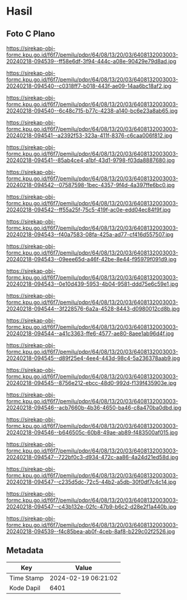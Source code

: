 # Hasil

## Foto C Plano

https://sirekap-obj-formc.kpu.go.id/f6f7/pemilu/pdpr/64/08/13/20/03/6408132003003-20240218-094539--ff58e6df-3f94-444c-a08e-90429e79d8ad.jpg

https://sirekap-obj-formc.kpu.go.id/f6f7/pemilu/pdpr/64/08/13/20/03/6408132003003-20240218-094540--c0318ff7-b018-443f-ae09-14aa6bc18af2.jpg

https://sirekap-obj-formc.kpu.go.id/f6f7/pemilu/pdpr/64/08/13/20/03/6408132003003-20240218-094540--6c48c715-b77c-4238-a140-bc6e23a8ab65.jpg

https://sirekap-obj-formc.kpu.go.id/f6f7/pemilu/pdpr/64/08/13/20/03/6408132003003-20240218-094541--a2392f53-323a-411f-8376-c6caa006f812.jpg

https://sirekap-obj-formc.kpu.go.id/f6f7/pemilu/pdpr/64/08/13/20/03/6408132003003-20240218-094541--85ab4ce4-a1bf-43d1-9798-f03da8887680.jpg

https://sirekap-obj-formc.kpu.go.id/f6f7/pemilu/pdpr/64/08/13/20/03/6408132003003-20240218-094542--07587598-1bec-4357-9f4d-4a397ffe6bc0.jpg

https://sirekap-obj-formc.kpu.go.id/f6f7/pemilu/pdpr/64/08/13/20/03/6408132003003-20240218-094542--ff55a25f-75c5-419f-ac0e-edd04ec84f9f.jpg

https://sirekap-obj-formc.kpu.go.id/f6f7/pemilu/pdpr/64/08/13/20/03/6408132003003-20240218-094543--f40a7583-08fa-425a-ad77-cf416d557507.jpg

https://sirekap-obj-formc.kpu.go.id/f6f7/pemilu/pdpr/64/08/13/20/03/6408132003003-20240218-094543--09eee65d-a46f-42be-8e44-f95979f091d9.jpg

https://sirekap-obj-formc.kpu.go.id/f6f7/pemilu/pdpr/64/08/13/20/03/6408132003003-20240218-094543--0e10d439-5953-4b04-9581-ddd75e6c59e1.jpg

https://sirekap-obj-formc.kpu.go.id/f6f7/pemilu/pdpr/64/08/13/20/03/6408132003003-20240218-094544--3f228576-6a2a-4528-8443-d0980012cd8b.jpg

https://sirekap-obj-formc.kpu.go.id/f6f7/pemilu/pdpr/64/08/13/20/03/6408132003003-20240218-094544--a41c3363-ffe6-4577-ae80-8aee1ab96d4f.jpg

https://sirekap-obj-formc.kpu.go.id/f6f7/pemilu/pdpr/64/08/13/20/03/6408132003003-20240218-094545--d89f25e4-4ee4-443d-98c4-5a236378aab9.jpg

https://sirekap-obj-formc.kpu.go.id/f6f7/pemilu/pdpr/64/08/13/20/03/6408132003003-20240218-094545--8756e212-ebcc-48d0-992d-f139f435903e.jpg

https://sirekap-obj-formc.kpu.go.id/f6f7/pemilu/pdpr/64/08/13/20/03/6408132003003-20240218-094546--acb7660b-4b36-4650-ba46-c8a470ba0dbd.jpg

https://sirekap-obj-formc.kpu.go.id/f6f7/pemilu/pdpr/64/08/13/20/03/6408132003003-20240218-094546--b646505c-60b8-49ae-ab89-f483500af015.jpg

https://sirekap-obj-formc.kpu.go.id/f6f7/pemilu/pdpr/64/08/13/20/03/6408132003003-20240218-094547--722bf0c3-d934-472c-aa86-4a24d21ed58d.jpg

https://sirekap-obj-formc.kpu.go.id/f6f7/pemilu/pdpr/64/08/13/20/03/6408132003003-20240218-094547--c235d5dc-72c5-44b2-a5db-30f0df7c4c14.jpg

https://sirekap-obj-formc.kpu.go.id/f6f7/pemilu/pdpr/64/08/13/20/03/6408132003003-20240218-094547--c43b132e-02fc-47b9-b6c2-d28e2f1a440b.jpg

https://sirekap-obj-formc.kpu.go.id/f6f7/pemilu/pdpr/64/08/13/20/03/6408132003003-20240218-094539--f4c85bea-ab0f-4ceb-8af8-b229c02f2526.jpg


## Metadata

| Key        | Value               |
| ---------- | ------------------- |
| Time Stamp | 2024-02-19 06:21:02 |
| Kode Dapil | 6401                |



